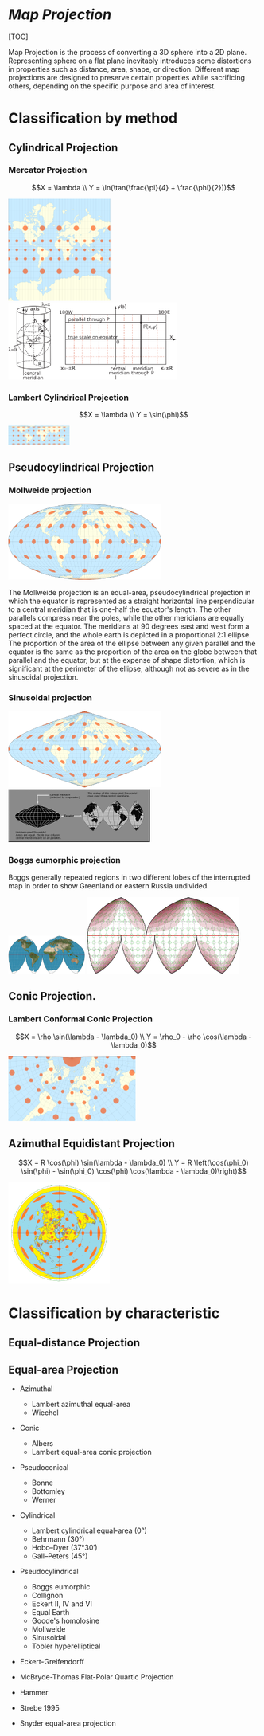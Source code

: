 # $Map\ Projection$

[TOC]

Map Projection is the process of converting a 3D sphere into a 2D plane. Representing sphere on a flat plane inevitably introduces some distortions in properties such as distance, area, shape, or direction. Different map projections are designed to preserve certain properties while sacrificing others, depending on the specific purpose and area of interest.

# Classification by method
## Cylindrical Projection

### Mercator Projection

$$X = \lambda  \\
Y = \ln(\tan(\frac{\pi}{4} + \frac{\phi}{2}))$$

<img src="./assets/1024px-Mercator_with_Tissot's_Indicatrices_of_Distortion.svg.png" alt="undefined" style="zoom: 20%;" />

<img src="./assets/1024px-Cylindrical_Projection_basics2.svg.png" alt="undefined" style="zoom:33%;" />

### Lambert Cylindrical Projection

$$X = \lambda  \\
Y = \sin(\phi)$$

<img src="./assets/Tissot_indicatrix_world_map_Lambert_cyl_equal-area_proj.svg" alt="Tissot_indicatrix_world_map_Lambert_cyl_equal-area_proj" style="zoom:12%;" />

## Pseudocylindrical Projection

### Mollweide projection

<img src="./assets/1024px-Mollweide_with_Tissot's_Indicatrices_of_Distortion.svg.png" alt="undefined" style="zoom: 30%;" />

The Mollweide projection is an equal-area, pseudocylindrical projection in which the equator is represented as a straight horizontal line perpendicular to a central meridian that is one-half the equator's length. The other parallels compress near the poles, while the other meridians are equally spaced at the equator. The meridians at 90 degrees east and west form a perfect circle, and the whole earth is depicted in a proportional 2:1 ellipse. The proportion of the area of the ellipse between any given parallel and the equator is the same as the proportion of the area on the globe between that parallel and the equator, but at the expense of shape distortion, which is significant at the perimeter of the ellipse, although not as severe as in the sinusoidal projection.

### Sinusoidal projection

<img src="./assets/1024px-Sinusoidal_with_Tissot's_Indicatrices_of_Distortion.svg.png" alt="undefined" style="zoom:30%;" />

<img src="./assets/Usgs_map_sinousidal_equal_area.png" alt="undefined" style="zoom: 50%;" />

### Boggs eumorphic projection

Boggs generally repeated regions in two different lobes of the interrupted map in order to show Greenland or eastern Russia undivided.

<img src="./assets/Boggs_eumorphic_projection_SW.jpeg" alt="img" style="zoom:15%;" />

<img src="./assets/1024px-Boggs_eumorphic_projection_Tissot.svg.png" alt="undefined" style="zoom: 30%;" />




## Conic Projection.

### Lambert Conformal Conic Projection

$$X = \rho \sin(\lambda - \lambda_0)  \\
Y = \rho_0 - \rho \cos(\lambda - \lambda_0)$$

<img src="./assets/1024px-Conformal_Conic_with_Tissot's_Indicatrices_of_Distortion.svg.png" alt="undefined" style="zoom:25%;" />

## Azimuthal Equidistant Projection

$$X = R \cos(\phi) \sin(\lambda - \lambda_0)  \\
Y = R \left(\cos(\phi_0) \sin(\phi) - \sin(\phi_0) \cos(\phi) \cos(\lambda - \lambda_0)\right)$$

<img src="./assets/Azimuthal_equidistant_projection_with_Tissot's_indicatrix.png" alt="Tissot’s indicatrix applied to the azimuthal equidistant projection" style="zoom:30%;" />

# Classification by characteristic
## Equal-distance Projection

## Equal-area Projection

- Azimuthal
    - Lambert azimuthal equal-area
    - Wiechel

- Conic
    - Albers
    - Lambert equal-area conic projection

- Pseudoconical
    - Bonne
    - Bottomley
    - Werner

- Cylindrical
    - Lambert cylindrical equal-area (0°)
    - Behrmann (30°)
    - Hobo–Dyer (37°30′)
    - Gall–Peters (45°)

- Pseudocylindrical
    - Boggs eumorphic
    - Collignon
    - Eckert II, IV and VI
    - Equal Earth
    - Goode's homolosine
    - Mollweide
    - Sinusoidal
    - Tobler hyperelliptical
- Eckert-Greifendorff
- McBryde-Thomas Flat-Polar Quartic Projection
- Hammer
- Strebe 1995
- Snyder equal-area projection
